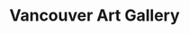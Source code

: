 ---
description: 加拿大-西部最大-博物馆的app，首次打开需要下载100多兆内容。推荐学习下人家的排版、布局、文艺。
layout: post
results:
- primaryGenreName: Education
  version: '1.0'
  trackViewUrl: https://itunes.apple.com/cn/app/vancouver-art-gallery/id879657330?mt=8&uo=4
  artworkUrl100: http://a1365.phobos.apple.com/us/r30/Purple2/v4/98/1e/9b/981e9b74-ecb2-d260-cfb7-90675ac42af1/mzl.waowaesv.png
  artworkUrl60: http://a1685.phobos.apple.com/us/r30/Purple4/v4/56/67/fe/5667fe0e-4d2f-c646-d816-273e541e9824/icon_57.png
  sellerName: Vancouver Art Gallery Association, The
  supportedDevices:
  - iPhone5s
  - iPadThirdGen4G
  - iPadFourthGen
  - iPhone5
  - iPadThirdGen
  - iPad23G
  - iPadMini4G
  - iPodTouchourthGen
  - iPodTouchThirdGen
  - iPadFourthGen4G
  - iPadWifi
  - iPhone4
  - iPad2Wifi
  - iPhone5c
  - iPodTouchFifthGen
  - iPhone4S
  - iPhone-3GS
  - iPadMini
  - iPad3G
  genres:
  - 教育
  - 娱乐
  trackName: Vancouver Art Gallery
  description: "The Vancouver Art Gallery, the largest art museum in western
    Canada, was founded in 1931 and is a not-for-profit organization.\n\nThe
    Gallery has a permanent collection of over 11,000 objects, which includes
    an unsurpassed collection of work by Emily Carr, one of Canada’s most
    important artists.\n\nThe Gallery is situated in the heart of Vancouver,
    in a heritage building that was designed by the architect Francis Rattenbury
    and retrofitted by Arthur Erickson in the 1980s in order to become an
    art museum. \n\nIt has 42,000 square feet of exhibition space on four
    floors and receives well over 200,000 visitors annually. The Gallery presents
    an ambitious program of exhibitions, engaging public programs and award-winning
    publications.\n\nEnhance your experience of current exhibitions through
    the Vancouver Art Gallery’s Audio Guide app. This guide offers audio commentary
    developed by curators, artists, writers, designers and educators, about
    works of art in select exhibitions. \n\nA WiFi connection is available
    while using the application inside the Gallery’s exhibition space.\n\nHighlights
    include:\n\n- Audio guide tours that provide commentary on key artworks
    and lead visitors through select exhibitions\n\n- Photographic documentation
    and descriptions of key artworks in the audio guide\n\n- Customized favourites
    list that allows you to save works\n\n- Floor plans that provide maps
    of select exhibitions \n\n- Information about current exhibitions \n\n-
    Special events listing with information on upcoming public programs\n\n-
    Details about the Gallery’s membership program\n\n- Visitor information
    that includes details on location, hours and contacts"
  price: 0
  trackId: 879657330
  releaseDate: '2014-05-29T07:00:00Z'
  screenshotUrls:
  - http://a2.mzstatic.com/us/r30/Purple/v4/e0/03/96/e0039656-9d3b-1c15-bb5c-27c15a80599e/screen568x568.jpeg
  - http://a2.mzstatic.com/us/r30/Purple6/v4/0a/12/2a/0a122add-e161-02c7-9282-d6868e51e330/screen568x568.jpeg
  - http://a1.mzstatic.com/us/r30/Purple4/v4/0e/75/c3/0e75c339-5959-89d9-ccd8-bf6730c57667/screen568x568.jpeg
  - http://a1.mzstatic.com/us/r30/Purple/v4/e9/7b/0d/e97b0d33-c392-c494-f194-9179553747c9/screen568x568.jpeg
  - http://a1.mzstatic.com/us/r30/Purple4/v4/e9/15/26/e9152672-5e00-a926-2b0d-0244776d8dc2/screen568x568.jpeg
  artistViewUrl: https://itunes.apple.com/cn/artist/vancouver-art-gallery/id689959496?uo=4
  primaryGenreId: 6017
  kind: software
  fileSizeBytes: '6893339'
  bundleId: com.acoustiguidemobile.amvancouverartgallery
  sellerUrl: http://vanartgallery.bc.ca
  trackContentRating: 12+
  artistName: Vancouver Art Gallery
  trackCensoredName: Vancouver Art Gallery
  isGameCenterEnabled: false
  contentAdvisoryRating: 12+
  languageCodesISO2A:
  - EN
  features: &a []
  wrapperType: software
  artworkUrl512: http://a1365.phobos.apple.com/us/r30/Purple2/v4/98/1e/9b/981e9b74-ecb2-d260-cfb7-90675ac42af1/mzl.waowaesv.png
  formattedPrice: 免费
  artistId: 689959496
  genreIds:
  - '6017'
  - '6016'
  currency: CNY
  ipadScreenshotUrls: *a
category: 教育
tags: tag1
resultCount: 1
title: Vancouver Art Gallery

---